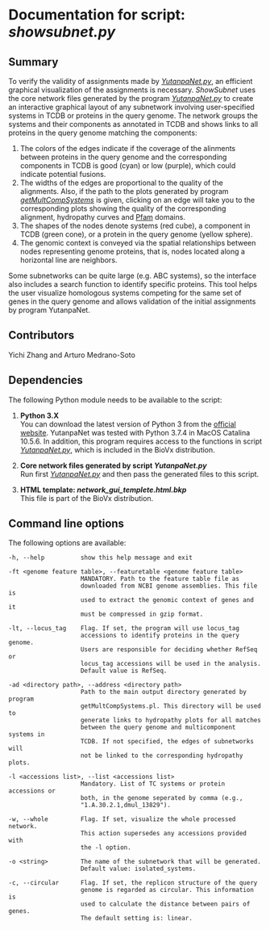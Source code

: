 # Documentation for script: _showsubnet.py_

## Summary
To verify the validity of assignments made by [_YutanpaNet.py_](YutanpaNet.md), an efficient graphical visualization of the assignments is necessary. _ShowSubnet_ uses the core network files generated by the program [_YutanpaNet.py_](YutanpaNet.md) to create an interactive graphical layout of any subnetwork involving user-specified systems in TCDB or proteins in the query genome. The network groups the systems and their components as annotated in TCDB and shows links to all proteins in the query genome matching the components:
  1) The colors of the edges indicate if the coverage of the alinments between proteins in the query genome and the corresponding components in TCDB is good (cyan) or low (purple), which could indicate potential fusions.  
  2) The widths of the edges are proportional to the quality of the alignments. Also, if the path to the plots generated by program [_getMultCompSystems_](https://github.com/SaierLaboratory/TCDBtools/blob/master/manuals/getMultCompSystems.md) is given, clicking on an edge will take you to the corresponding plots showing the quality of the corresponding alignment, hydropathy curves and [Pfam](https://pfam.xfam.org/) domains.
  3) The shapes of the nodes denote systems (red cube), a component in TCDB (green cone), or a protein in the query genome (yellow sphere). 
  4) The genomic context is conveyed via the spatial relationships between nodes representing genome proteins, that is, nodes located along a horizontal line are neighbors.  
  
Some subnetworks can be quite large (e.g. ABC systems), so the interface also includes a search function to identify specific proteins. This tool helps the user visualize homologous systems competing for the same set of genes in the query genome and allows validation of the initial assignments by program YutanpaNet.


## Contributors  
Yichi Zhang and Arturo Medrano-Soto  


## Dependencies
The following Python module needs to be available to the script: 

1. **Python 3.X**  
You can download the latest version of Python 3 from the [official website](https://www.python.org/).
YutanpaNet was tested with Python 3.7.4 in MacOS Catalina 10.5.6. In addition, this program requires
access to the functions in script [_YutanpaNet.py_](YutanpaNet.md), which is included in the BioVx distribution.  

2. **Core network files generated by script _YutanpaNet.py_**  
Run first [_YutanpaNet.py_](YutanpaNet.md) and then pass the generated files to this script.  

3. **HTML template: _network_gui_templete.html.bkp_**  
This file is part of the BioVx distribution.


## Command line options
The following options are available:

    -h, --help          show this help message and exit
    
    -ft <genome feature table>, --featuretable <genome feature table>
                        MANDATORY. Path to the feature table file as
                        downloaded from NCBI genome assemblies. This file is
                        used to extract the genomic context of genes and it
                        must be compressed in gzip format.
                        
    -lt, --locus_tag    Flag. If set, the program will use locus_tag
                        accessions to identify proteins in the query genome.
                        Users are responsible for deciding whether RefSeq or
                        locus_tag accessions will be used in the analysis.
                        Default value is RefSeq.
                        
    -ad <directory path>, --address <directory path>
                        Path to the main output directory generated by program
                        getMultCompSystems.pl. This directory will be used to
                        generate links to hydropathy plots for all matches
                        between the query genome and multicomponent systems in
                        TCDB. If not specified, the edges of subnetworks will
                        not be linked to the corresponding hydropathy plots.
                        
    -l <accessions list>, --list <accessions list>
                        Mandatory. List of TC systems or protein accessions or
                        both, in the genome seperated by comma (e.g.,
                        "1.A.30.2.1,dmul_13829").
                        
    -w, --whole         Flag. If set, visualize the whole processed network.
                        This action supersedes any accessions provided with
                        the -l option.
                        
    -o <string>         The name of the subnetwork that will be generated.
                        Default value: isolated_systems.
                        
    -c, --circular      Flag. If set, the replicon structure of the query
                        genome is regarded as circular. This information is
                        used to calculate the distance between pairs of genes.
                        The default setting is: linear.
                        
